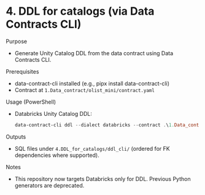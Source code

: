 # 4. DDL for catalogs (via Data Contracts CLI)

Purpose
- Generate Unity Catalog DDL from the data contract using Data Contracts CLI.

Prerequisites
- data-contract-cli installed (e.g., pipx install data-contract-cli)
- Contract at `1.Data_contract/olist_mini/contract.yaml`

Usage (PowerShell)
- Databricks Unity Catalog DDL:
  
  ```powershell
  data-contract-cli ddl --dialect databricks --contract .\1.Data_contract\olist_mini\contract.yaml --out .\4.DDL_for_catalogs\ddl_cli
  ```

Outputs
- SQL files under `4.DDL_for_catalogs/ddl_cli/` (ordered for FK dependencies where supported).

Notes
- This repository now targets Databricks only for DDL. Previous Python generators are deprecated.
